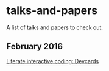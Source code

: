 # talks-and-papers
A list of talks and papers to check out. 

February 2016
-------------

[Literate interactive coding: Devcards](https://www.youtube.com/watch?v=G7Z_g2fnEDg)
